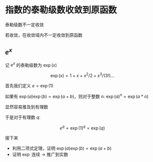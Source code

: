 # 指数的泰勒级数收敛到原函数

泰勒级数不一定收敛

若收敛，在收敛域内不一定收敛到原函数

## $e^x$

记 $e^x$ 的泰勒级数为 $\exp(x)$

$$
\exp(x) = 1 + x + x^2/2 + x^3/(3!)...
$$

首先我们定义 $e = \exp(1)$

如果有 $\exp(a)\exp(b) = \exp(a+b)$，则对于整数 $n$: $\exp(a)^n = \exp(a * n)$

显然容易推及到有理数

于是对于有理数 $q$:

$$
e^q = \exp(1)^q = \exp(q)
$$

接下来

- 利用二项式定理，证明 $\exp(a)\exp(b) = \exp(a+b)$
- 证明 $\exp$ 连续 $\to$ 推广到实数

